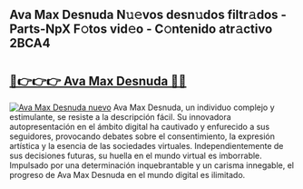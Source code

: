 ## Ava Max Desnuda N𝚞𝚎vos desn𝚞dos filtr𝚊dos - Parts-NpX F𝚘tos vid𝚎o - C𝚘ntenido atr𝚊ctivo 2BCA4

# <h2><a href="http://mbddkbj.tromn.icu/?c=Ava+Max+Desnuda">🔗👉👉👉 Ava Max Desnuda 🔗🔗</a></h2>

[![Ava Max Desnuda nuevo](https://i.imgur.com/pEAQMta.gif)](http://mbddkbj.tromn.icu/?c=Ava+Max+Desnuda)
Ava Max Desnuda, un individuo complejo y estimulante, se resiste a la descripción fácil. Su innovadora autopresentación en el ámbito digital ha cautivado y enfurecido a sus seguidores, provocando debates sobre el consentimiento, la expresión artística y la esencia de las sociedades virtuales. Independientemente de sus decisiones futuras, su huella en el mundo virtual es imborrable. Impulsado por una determinación inquebrantable y un carisma innegable, el progreso de Ava Max Desnuda en el mundo digital es ilimitado.
